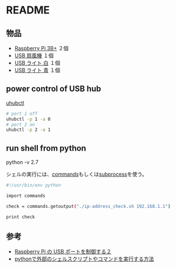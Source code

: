 # README



## 物品

- [Raspberry Pi 3B+](https://www.amazon.co.jp/gp/product/B01N216X19/ref=as_li_qf_asin_il_tl?ie=UTF8&tag=suzu60c-22&creative=1211&linkCode=as2&creativeASIN=B01N216X19&linkId=z7b5638deb81af5805803e8dc94cfdez) ２個
- [USB 扇風機](https://www.amazon.co.jp/gp/product/B0759PHDYB/ref=as_li_qf_asin_il_tl?ie=UTF8&tag=suzu60c-22&creative=1211&linkCode=as2&creativeASIN=B0759PHDYB&linkId=e29aa91f470f798d2ad7478cad9d8f91) １個
- [USB ライト 白](https://www.amazon.co.jp/gp/product/B0727PXH9Z/ref=as_li_qf_asin_il_tl?ie=UTF8&tag=suzu60c-22&creative=1211&linkCode=as2&creativeASIN=B0727PXH9Z&linkId=123da26d79e6ba12c36f689caa45146c) １個
- [USB ライト 青](https://www.amazon.co.jp/gp/product/B06Y59VY9F/ref=as_li_qf_asin_il_tl?ie=UTF8&tag=suzu60c-22&creative=1211&linkCode=as2&creativeASIN=B06Y59VY9F&linkId=243491fdbc875b3ca2ad2d3e66e5c42f) １個

## power control of USB hub


[uhubctl](https://github.com/mvp/uhubctl)


```sh
# port 1 off
uhubctl -p 1 -a 0
# port 2 on
uhubctl -p 2 -a 1
```

## run shell from python 

python -v 2.7

シェルの実行には、[commands](https://docs.python.jp/2/library/commands.html)もしくは[subprocess](https://docs.python.jp/2/library/subprocess.html#module-subprocess)を使う。


```sh
#!/usr/bin/env python

import commands

check = commands.getoutput("./ip-address_check.sh 192.168.1.1")

print check
```


## 参考

- [Raspberry Pi の USB ポートを制御する２](https://blog.withachristianwife.com/2018/03/27/controlling-usb-port-on-pi-2/)
- [pythonで外部のシェルスクリプトやコマンドを実行する方法](https://qiita.com/komeiy/items/d6b5f25bf1778fa10e21)